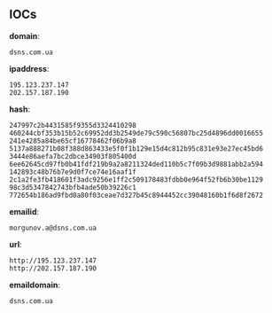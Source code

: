 
## IOCs

__domain__:

```text
dsns.com.ua
```
__ipaddress__:

```text
195.123.237.147
202.157.187.190
```
__hash__:

```text
247997c2b4431585f9355d3324410298
460244cbf353b15b52c69952dd3b2549de79c590c56807bc25d4896dd0016655
241e4285a84be65cf16778462f06b9a8
5137a888271b08f388d863433e5f0f1b129e15d4c812b95c831e93e27ec45bd6
3444e86aefa7bc2dbce34903f805400d
6ee62645cd97fb0b41fdf219b9a2a8211324ded110b5c7f09b3d9881abb2a594
142893c48b76b7e9d0f7ce74e16aaf1f
2c1a2fe3fb418601f3adc9256e1ff2c509178483fdbb0e964f52fb6b30be1129
98c3d5347842743bfb4ade50b39226c1
772654b186ad9fbd0a80f03ceae7d327b45c8944452cc39048160b1f6d8f2672
```
__emailid__:

```text
morgunov.a@dsns.com.ua
```
__url__:

```text
http://195.123.237.147
http://202.157.187.190
```
__emaildomain__:

```text
dsns.com.ua
```